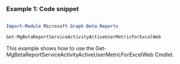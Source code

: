 ### Example 1: Code snippet

```powershell

Import-Module Microsoft.Graph.Beta.Reports

Get-MgBetaReportServiceActivityActiveUserMetricForExcelWeb

```
This example shows how to use the Get-MgBetaReportServiceActivityActiveUserMetricForExcelWeb Cmdlet.

